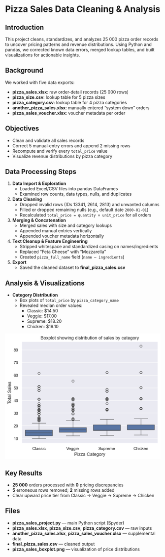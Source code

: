 # Pizza Sales Data Cleaning & Analysis  

## Introduction  
This project cleans, standardizes, and analyzes 25 000 pizza order records to uncover pricing patterns and revenue distributions. Using Python and pandas, we corrected known data errors, merged lookup tables, and built visualizations for actionable insights.

## Background  
We worked with five data exports:  
- **pizza_sales.xlsx**: raw order‐detail records (25 000 rows)  
- **pizza_size.csv**: lookup table for 5 pizza sizes  
- **pizza_category.csv**: lookup table for 4 pizza categories  
- **another_pizza_sales.xlsx**: manually entered “system down” orders  
- **pizza_sales_voucher.xlsx**: voucher metadata per order  

## Objectives  
- Clean and validate all sales records  
- Correct 5 manual‐entry errors and append 2 missing rows  
- Recompute and verify every `total_price` value  
- Visualize revenue distributions by pizza category  

## Data Processing Steps  
1. **Data Import & Exploration**  
   - Loaded Excel/CSV files into pandas DataFrames  
   - Examined row counts, data types, nulls, and duplicates  
2. **Data Cleaning**  
   - Dropped invalid rows (IDs 13341, 2614, 2813) and unwanted columns  
   - Filled or dropped remaining nulls (e.g., default date `2000-01-01`)  
   - Recalculated `total_price = quantity × unit_price` for all orders  
3. **Merging & Concatenation**  
   - Merged sales with size and category lookups  
   - Appended manual entries vertically  
   - Appended voucher metadata horizontally  
4. **Text Cleanup & Feature Engineering**  
   - Stripped whitespace and standardized casing on names/ingredients  
   - Replaced “Feta Cheese” with “Mozzarella”  
   - Created `pizza_full_name` field (`name – ingredients`)  
5. **Export**  
   - Saved the cleaned dataset to **final_pizza_sales.csv**  

## Analysis & Visualizations  
- **Category Distribution**  
  - Box plots of `total_price` by `pizza_category_name`  
  - Revealed median order values:  
    - Classic: \$14.50  
    - Veggie:  \$17.00  
    - Supreme: \$18.20  
    - Chicken: \$19.10  

![Boxplot: Sales Distribution by Category](pizza_sales_boxplot.png)  

## Key Results  
- **25 000** orders processed with **0** pricing discrepancies  
- **5** erroneous rows removed; **2** missing rows added  
- Clear upward price tier from Classic → Veggie → Supreme → Chicken  

## Files  
- **pizza_sales_project.py** — main Python script (Spyder)  
- **pizza_sales.xlsx**, **pizza_size.csv**, **pizza_category.csv** — raw inputs  
- **another_pizza_sales.xlsx**, **pizza_sales_voucher.xlsx** — supplemental data  
- **final_pizza_sales.csv** — cleaned output  
- **pizza_sales_boxplot.png** — visualization of price distributions  

